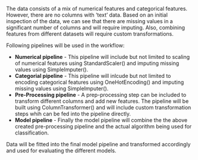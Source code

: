 The data consists of a mix of numerical features and categorical features. 
However, there are no columns with ‘text’ data. Based on an initial 
inspection of the data, we can see that there are missing values in a 
significant number of columns and will require imputing. Also, combining 
features from different datasets will require custom transformations.

Following pipelines will be used in the workflow:

* **Numerical pipeline** - This pipeline will include but not limited to 
  scaling of numerical features using StandardScaler() and imputing 
  missing values using SimpleImputer().
* **Categorial pipeline** - This pipeline will inlcude but not limited to 
  encoding categorical features using OneHotEncoding() and imputing 
  missing values using SimpleImputer().
* **Pre-Processing pipeline** - A prep-processing step can be included to 
  transform different columns and add new features. The pipeline will 
  be built using ColumnTransformer() and will include custom 
  transformation steps whih can be fed into the pipeline directly.
* **Model pipeline** - Finally the model pipeline will combine the the 
  above created pre-processing pipeline and the actual algorithm being 
  used for classification. 
  
Data will be fitted into the final model pipeline and transformed 
accordingly and used for evaluating the different models.


